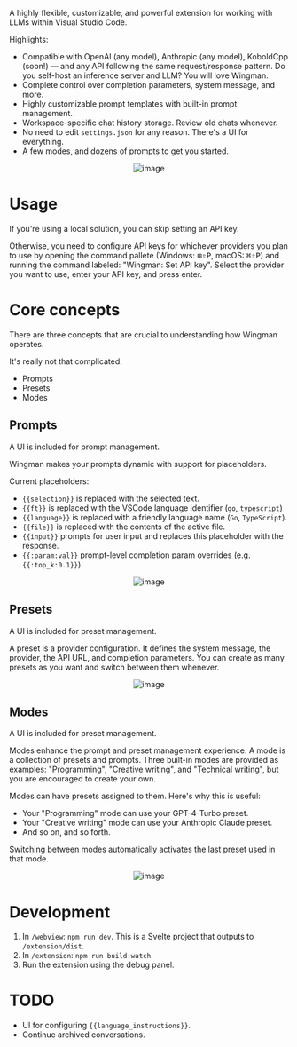 A highly flexible, customizable, and powerful extension for working with LLMs within Visual Studio Code.

Highlights:

- Compatible with OpenAI (any model), Anthropic (any model), KoboldCpp (soon!) — and any API following the same request/response pattern. Do you self-host an inference server and LLM? You will love Wingman.
- Complete control over completion parameters, system message, and more.
- Highly customizable prompt templates with built-in prompt management.
- Workspace-specific chat history storage. Review old chats whenever.
- No need to edit `settings.json` for any reason. There's a UI for everything.
- A few modes, and dozens of prompts to get you started.

<center>

![image](.github/media/diff.png)

</center>

# Usage

If you're using a local solution, you can skip setting an API key.

Otherwise, you need to configure API keys for whichever providers you plan to use by opening the command pallete (Windows: <kbd>⊞</kbd><kbd>⇧</kbd><kbd>P</kbd>, macOS: <kbd>⌘</kbd><kbd>⇧</kbd><kbd>P</kbd>) and running the command labeled: "Wingman: Set API key". Select the provider you want to use, enter your API key, and press enter.

# Core concepts

There are three concepts that are crucial to understanding how Wingman operates.

It's really not that complicated.

- Prompts
- Presets
- Modes

## Prompts

A UI is included for prompt management.

Wingman makes your prompts dynamic with support for placeholders.

Current placeholders:

- `{{selection}}` is replaced with the selected text.
- `{{ft}}` is replaced with the VSCode language identifier (`go`, `typescript`)
- `{{language}}` is replaced with a friendly language name (`Go`, `TypeScript`).
- `{{file}}` is replaced with the contents of the active file.
- `{{input}}` prompts for user input and replaces this placeholder with the response.
- `{{:param:val}}` prompt-level completion param overrides (e.g. `{{:top_k:0.1}}`).

<center>

![image](.github/media/promptui.png)

</center>

## Presets

A UI is included for preset management.

A preset is a provider configuration. It defines the system message, the provider, the API URL, and completion parameters. You can create as many presets as you want and switch between them whenever.

<center>

![image](.github/media/presetui.png)

</center>

## Modes

A UI is included for preset management.

Modes enhance the prompt and preset management experience. A mode is a collection of presets and prompts. Three built-in modes are provided as examples: "Programming", "Creative writing", and "Technical writing", but you are encouraged to create your own.

Modes can have presets assigned to them. Here's why this is useful:

- Your "Programming" mode can use your GPT-4-Turbo preset.
- Your "Creative writing" mode can use your Anthropic Claude preset.
- And so on, and so forth.

Switching between modes automatically activates the last preset used in that mode.

<center>

![image](.github/media/modeswitch.gif)

</center>

# Development

1. In `/webview`: `npm run dev`. This is a Svelte project that outputs to `/extension/dist`.
2. In `/extension`: `npm run build:watch`
3. Run the extension using the debug panel.

# TODO

- UI for configuring `{{language_instructions}}`.
- Continue archived conversations.